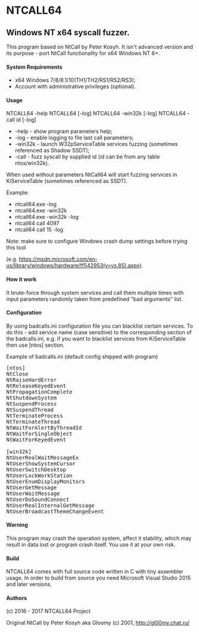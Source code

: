 
# NTCALL64
## Windows NT x64 syscall fuzzer.

This program based on NtCall by Peter Kosyh. It isn't advanced version and its purpose - port NtCall functionality for x64 Windows NT 6+.

#### System Requirements

+ x64 Windows 7/8/8.1/10(TH1/TH2/RS1/RS2/RS3);
+ Account with administrative privileges (optional).

#### Usage
NTCALL64 -help
NTCALL64 [-log]
NTCALL64 -win32k [-log]
NTCALL64 -call id [-log]
* -help   - show program parameters help;
* -log    - enable logging to file last call parameters;
* -win32k - launch W32pServiceTable services fuzzing (sometimes referenced as Shadow SSDT);
* -call   - fuzz syscall by supplied id (id can be from any table ntos/win32k).

When used without parameters NtCall64 will start fuzzing services in KiServiceTable (sometimes referenced as SSDT).

Example: 
+ ntcall64.exe -log
+ ntcall64.exe -win32k
+ ntcall64.exe -win32k -log
+ ntcall64 call 4097
+ ntcall64 call 15 -log

Note: make sure to configure Windows crash dump settings before trying this tool 

(e.g. https://msdn.microsoft.com/en-us/library/windows/hardware/ff542953(v=vs.85).aspx).

#### How it work

It brute-force through system services and call them multiple times with input parameters randomly taken from predefined "bad arguments" list.


#### Configuration

By using badcalls.ini configuration file you can blacklist certain services. To do this - add service name (case sensitive) to the corresponding section of the badcalls.ini, e.g. if you want to blacklist services from KiServiceTable then use [ntos] section.

Example of badcalls.ini (default config shipped with program)

<pre>[ntos]
NtClose
NtRaiseHardError
NtReleaseKeyedEvent
NtPropagationComplete
NtShutdownSystem
NtSuspendProcess
NtSuspendThread
NtTerminateProcess
NtTerminateThread
NtWaitForAlertByThreadId
NtWaitForSingleObject
NtWaitForKeyedEvent

[win32k]
NtUserRealWaitMessageEx
NtUserShowSystemCursor
NtUserSwitchDesktop
NtUserLockWorkStation
NtUserEnumDisplayMonitors
NtUserGetMessage
NtUserWaitMessage
NtUserDoSoundConnect
NtUserRealInternalGetMessage
NtUserBroadcastThemeChangeEvent</pre>

#### Warning

This program may crash the operation system, affect it stability, which may result in data lost or program crash itself. You use it at your own risk.

#### Build

NTCALL64 comes with full source code written in C with tiny assembler usage.
In order to build from source you need Microsoft Visual Studio 2015 and later versions.

#### Authors

(c) 2016 - 2017 NTCALL64 Project

Original NtCall by Peter Kosyh aka Gloomy (c) 2001, http://gl00my.chat.ru/ 
